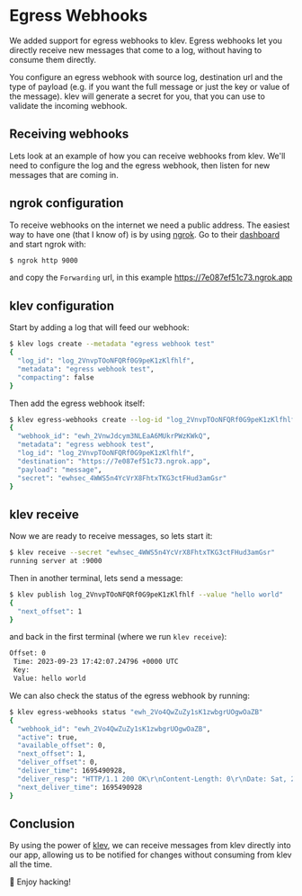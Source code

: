 [//]: # ({"title": "Egress webhooks", "date": "2023-09-23"})

Egress Webhooks
===============

We added support for egress webhooks to klev. Egress webhooks let you directly receive new messages that come to a log, without having to consume them directly. 

You configure an egress webhook with source log, destination url and the type of payload (e.g. if you want the full message or just the key or value of the message). klev will generate a secret for you, that you can use to validate the incoming webhook.

Receiving webhooks
------------------

Lets look at an example of how you can receive webhooks from klev. We'll need to configure the log and the egress webhook, then listen for new messages that are coming in.

ngrok configuration
-------------------

To receive webhooks on the internet we need a public address. The easiest way to have one (that I know of) is by using [ngrok](https://ngrok.com). Go to their [dashboard](https://dashboard.ngrok.com) and start ngrok with:
```bash
$ ngrok http 9000
```
and copy the `Forwarding` url, in this example https://7e087ef51c73.ngrok.app

klev configuration
------------------

Start by adding a log that will feed our webhook:
```bash
$ klev logs create --metadata "egress webhook test"
{
  "log_id": "log_2VnvpTOoNFQRf0G9peK1zKlfhlf",
  "metadata": "egress webhook test",
  "compacting": false
}
```

Then add the egress webhook itself:
```bash
$ klev egress-webhooks create --log-id "log_2VnvpTOoNFQRf0G9peK1zKlfhlf" --metadata "egress webhook test" --destination "https://7e087ef51c73.ngrok.app"
{
  "webhook_id": "ewh_2VnwJdcym3NLEaA6MUkrPWzKWkQ",
  "metadata": "egress webhook test",
  "log_id": "log_2VnvpTOoNFQRf0G9peK1zKlfhlf",
  "destination": "https://7e087ef51c73.ngrok.app",
  "payload": "message",
  "secret": "ewhsec_4WWS5n4YcVrX8FhtxTKG3ctFHud3amGsr"
}
```

klev receive
------------

Now we are ready to receive messages, so lets start it:
```bash
$ klev receive --secret "ewhsec_4WWS5n4YcVrX8FhtxTKG3ctFHud3amGsr"
running server at :9000
```

Then in another terminal, lets send a message:
```bash
$ klev publish log_2VnvpTOoNFQRf0G9peK1zKlfhlf --value "hello world"
{
  "next_offset": 1
}
```

and back in the first terminal (where we run `klev receive`):
```bash
Offset: 0
 Time: 2023-09-23 17:42:07.24796 +0000 UTC
 Key: 
 Value: hello world
```

We can also check the status of the egress webhook by running:
```bash
$ klev egress-webhooks status "ewh_2Vo4QwZuZy1sK1zwbgrUOgwOaZB"
{
  "webhook_id": "ewh_2Vo4QwZuZy1sK1zwbgrUOgwOaZB",
  "active": true,
  "available_offset": 0,
  "next_offset": 1,
  "deliver_offset": 0,
  "deliver_time": 1695490928,
  "deliver_resp": "HTTP/1.1 200 OK\r\nContent-Length: 0\r\nDate: Sat, 23 Sep 2023 17:42:12 GMT\r\n\r\n",
  "next_deliver_time": 1695490928
}
``` 

Conclusion
----------

By using the power of [klev](https://klev.dev), we can receive messages from klev directly into our app, allowing us to be notified for changes without consuming from klev all the time. 

&#128075; Enjoy hacking!

